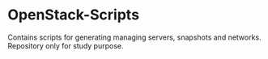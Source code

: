 # OpenStack-Scripts

Contains scripts for generating managing servers, snapshots and networks. Repository only for study purpose.
